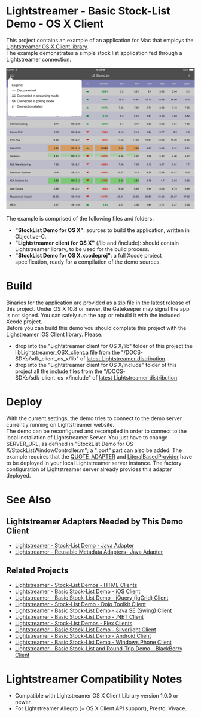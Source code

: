 # Lightstreamer - Basic Stock-List Demo - OS X Client #

<!-- START DESCRIPTION lightstreamer-example-stocklist-client-osx -->

This project contains an example of an application for Mac that employs the [Lightstreamer OS X Client library](http://www.lightstreamer.com/docs/client_os_x_api/index.html).<br>
The example demonstrates a simple stock list application fed through a Lightstreamer connection.<br>

![screenshot](screen_large.png)<br>

The example is comprised of the following files and folders:
- <b>"StockList Demo for OS X"</b>: sources to build the application, written in Objective-C.
- <b>"Lightstreamer client for OS X"</b> (/lib and /include): should contain Lightstreamer library, to be used for the build process.
- <b>"StockList Demo for OS X.xcodeproj"</b>: a full Xcode project specification, ready for a compilation of the demo sources.

<!-- END DESCRIPTION lightstreamer-example-stocklist-client-osx -->

# Build #

Binaries for the application are provided as a zip file in the [latest release](https://github.com/Weswit/Lightstreamer-example-StockList-client-osx/releases) of this project. Under OS X 10.8 or newer, the Gatekeeper may signal the app is not signed. You can safely run the app or rebuild it with the included Xcode project.
<br>
Before you can build this demo you should complete this project with the Lighstreamer iOS Client library. Please:
* drop into the "Lightstreamer client for OS X/lib" folder of this project the libLightstreamer_OSX_client.a file from the "/DOCS-SDKs/sdk_client_os_x/lib" of [latest Lightstreamer distribution](http://www.lightstreamer.com/download).
* drop into the "Lightstreamer client for OS X/include" folder of this project all the include files from the "/DOCS-SDKs/sdk_client_os_x/include" of [latest Lightstreamer distribution](http://www.lightstreamer.com/download).

# Deploy #

With the current settings, the demo tries to connect to the demo server currently running on Lightstreamer website.<br>
The demo can be reconfigured and recompiled in order to connect to the local installation of Lightstreamer Server. You just have to change SERVER_URL, as defined in "StockList Demo for OS X/StockListWindowController.m"; a ":port" part can also be added.
The example requires that the [QUOTE_ADAPTER](https://github.com/Weswit/Lightstreamer-example-Stocklist-adapter-java) and [LiteralBasedProvider](https://github.com/Weswit/Lightstreamer-example-ReusableMetadata-adapter-java) have to be deployed in your local Lightstreamer server instance. The factory configuration of Lightstreamer server already provides this adapter deployed.<br>

# See Also #

## Lightstreamer Adapters Needed by This Demo Client ##

<!-- START RELATED_ENTRIES -->
* [Lightstreamer - Stock-List Demo - Java Adapter](https://github.com/Weswit/Lightstreamer-example-Stocklist-adapter-java)
* [Lightstreamer - Reusable Metadata Adapters- Java Adapter](https://github.com/Weswit/Lightstreamer-example-ReusableMetadata-adapter-java)

<!-- END RELATED_ENTRIES -->

## Related Projects ##

* [Lightstreamer - Stock-List Demos - HTML Clients](https://github.com/Weswit/Lightstreamer-example-Stocklist-client-javascript)
* [Lightstreamer - Basic Stock-List Demo - iOS Client](https://github.com/Weswit/Lightstreamer-example-StockList-client-ios)
* [Lightstreamer - Basic Stock-List Demo - jQuery (jqGrid) Client](https://github.com/Weswit/Lightstreamer-example-StockList-client-jquery)
* [Lightstreamer - Stock-List Demo - Dojo Toolkit Client](https://github.com/Weswit/Lightstreamer-example-StockList-client-dojo)
* [Lightstreamer - Basic Stock-List Demo - Java SE (Swing) Client](https://github.com/Weswit/Lightstreamer-example-StockList-client-java)
* [Lightstreamer - Basic Stock-List Demo - .NET Client](https://github.com/Weswit/Lightstreamer-example-StockList-client-dotnet)
* [Lightstreamer - Stock-List Demos - Flex Clients](https://github.com/Weswit/Lightstreamer-example-StockList-client-flex)
* [Lightstreamer - Basic Stock-List Demo - Silverlight Client](https://github.com/Weswit/Lightstreamer-example-StockList-client-silverlight)
* [Lightstreamer - Basic Stock-List Demo - Android Client](https://github.com/Weswit/Lightstreamer-example-StockList-client-android)
* [Lightstreamer - Basic Stock-List Demo - Windows Phone Client](https://github.com/Weswit/Lightstreamer-example-StockList-client-winphone)
* [Lightstreamer - Basic Stock-List and Round-Trip Demo - BlackBerry Client](https://github.com/Weswit/Lightstreamer-example-StockList-client-blackberry)

# Lightstreamer Compatibility Notes #

- Compatible with Lightstreamer OS X Client Library version 1.0.0 or newer.
- For Lightstreamer Allegro (+ OS X Client API support), Presto, Vivace.
